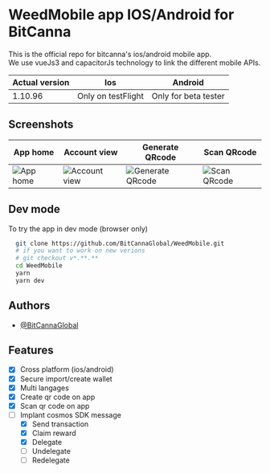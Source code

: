
# WeedMobile app IOS/Android for BitCanna

This is the official repo for bitcanna's ios/android mobile app.  
We use vueJs3 and capacitorJs technology to link the different mobile APIs.

| Actual version  | Ios | Android |
| ------------- | ------------- | ------------- |
| 1.10.96 | Only on testFlight  | Only for beta tester  |


## Screenshots



| App home  | Account view | Generate QRcode | Scan QRcode |
| ------------- | ------------- | ------------- | ------------- |
| ![App home](https://i.imgur.com/fBXVzlW.png) | ![Account view](https://i.imgur.com/y9a3gHW.png)  | ![Generate QRcode](https://i.imgur.com/MhFOnB4.png)  | ![Scan QRcode](https://i.imgur.com/uLjM1cw.png) 


## Dev mode

To try the app in dev mode (browser only)

```bash
  git clone https://github.com/BitCannaGlobal/WeedMobile.git
  # if you want to work on new verions
  # git checkout v*.**.**
  cd WeedMobile
  yarn
  yarn dev
```
    
## Authors

- [@BitCannaGlobal](https://github.com/BitCannaGlobal)

## Features

- [x]  Cross platform (ios/android)
- [x]  Secure import/create wallet
- [x]  Multi langages
- [x]  Create qr code on app
- [x]  Scan qr code on app
- [ ]  Implant cosmos SDK message
    - [x]  Send transaction
    - [x]  Claim reward
    - [x]  Delegate
    - [ ]  Undelegate 
    - [ ]  Redelegate 
